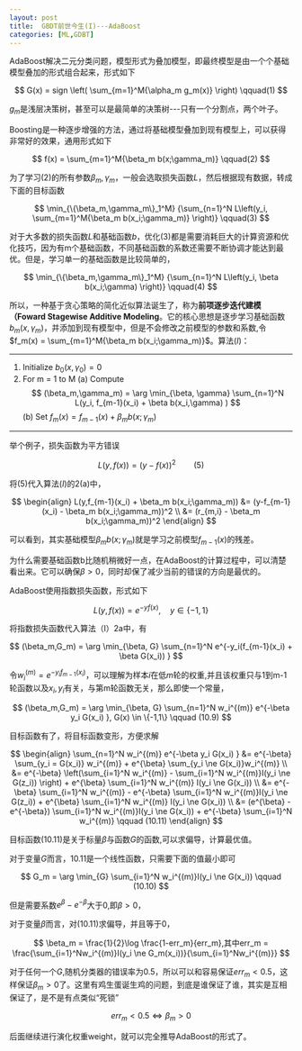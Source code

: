```yaml
---
layout: post
title:  GBDT前世今生(I)---AdaBoost
categories: [ML,GDBT]
---
```



AdaBoost解决二元分类问题，模型形式为叠加模型，即最终模型是由一个个基础模型叠加的形式组合起来，形式如下

$$
  G(x) = sign \left( \sum_{m=1}^M{\alpha_m g_m(x)} \right) \qquad(1)
$$

$g_m$是浅层决策树，甚至可以是最简单的决策树---只有一个分割点，两个叶子。





Boosting是一种逐步增强的方法，通过将基础模型叠加到现有模型上，可以获得非常好的效果，通用形式如下


$$
  f(x) =  \sum_{m=1}^M{\beta_m b(x;\gamma_m)} \qquad(2)
$$

为了学习(2)的所有参数$\beta_m,\gamma_m$，一般会选取损失函数$L$，然后根据现有数据，转成下面的目标函数

$$
  \min_{\{\beta_m,\gamma_m\}_1^M} {\sum_{n=1}^N L\left(y_i, \sum_{m=1}^M{\beta_m b(x_i;\gamma_m)} \right)} \qquad(3)
$$

对于大多数的损失函数$L$和基础函数$b$，优化(3)都是需要消耗巨大的计算资源和优化技巧，因为有m个基础函数，不同基础函数的系数还需要不断协调才能达到最优。但是，学习单一的基础函数是比较简单的，

$$
  \min_{\{\beta_m,\gamma_m\}_1^M} {\sum_{n=1}^N L\left(y_i, \beta b(x_i;\gamma) \right)} \qquad(4)
$$


所以，一种基于贪心策略的简化近似算法诞生了，称为**前项逐步迭代建模（Foward Stagewise Additive Modeling**。它的核心思想是逐步学习基础函数$b_m(x,\gamma_m)$，并添加到现有模型中，但是不会修改之前模型的参数和系数,令$f_m(x) = \sum_{m=1}^M{\beta_m b(x_i;\gamma_m)}$。算法($I$)：

---
1. Initialize $b_0(x,\gamma_0) = 0$
2. For m = 1 to M
  (a) Compute
      $$
        (\beta_m,\gamma_m) =  \arg \min_{\beta, \gamma} \sum_{n=1}^N L(y_i, f_{m-1}(x_i) + \beta b(x_i,\gamma) )
      $$
  (b) Set $f_m(x) = f_{m-1}(x) + \beta_m b(x;\gamma_m)$
---


举个例子，损失函数为平方错误

$$
  L(y,f(x)) = (y-f(x))^2 \qquad (5)
$$

将(5)代入算法($I$)的2(a)中，

$$
  \begin{align}
    L(y,f_{m-1}(x_i) + \beta_m b(x_i;\gamma_m)) &= (y-f_{m-1}(x_i) - \beta_m b(x_i;\gamma_m))^2 \\
    &= (r_{m,i} - \beta_m b(x_i;\gamma_m))^2
  \end{align}
$$

可以看到，其实基础模型$\beta_m b(x;\gamma_m)$就是学习之前模型$f_{m-1}(x)$的残差。



为什么需要基础函数b比随机稍微好一点，在AdaBoost的计算过程中，可以清楚看出来。它可以确保$\beta > 0$，同时却保了减少当前的错误的方向是最优的。

AdaBoost使用指数损失函数，形式如下

$$
  L(y, f(x)) = e^{-yf(x)}, \quad y \in \{-1,1\}
$$

将指数损失函数代入算法（I）2a中，有

$$
  (\beta_m,G_m) =  \arg \min_{\beta, G} \sum_{n=1}^N e^{-y_i(f_{m-1}(x_i) + \beta G(x_i)) }
$$

令$w_i^{(m)} = e^{-y_if_{m-1}(x_i)}$，可以理解为样本$i$在低$m$轮的权重,并且该权重只与1到m-1轮函数以及$x_i,y_i$有关，与第m轮函数无关，那么即使一个常量，

$$
  (\beta_m,G_m) =  \arg \min_{\beta, G} \sum_{n=1}^N  w_i^{(m)} e^{-\beta y_i G(x_i) }, G(x) \in \{-1,1\} \qquad (10.9)
$$

目标函数有了，将目标函数变形，方便求解


$$
  \begin{align}
  \sum_{n=1}^N  w_i^{(m)} e^{-\beta y_i G(x_i) }
    &= e^{-\beta} \sum_{y_i = G(x_i)} w_i^{(m)} +   e^{\beta} \sum_{y_i \ne G(x_i)}w_i^{(m)} \\
    &= e^{-\beta} \left(\sum_{i=1}^N w_i^{(m)} - \sum_{i=1}^N w_i^{(m)}I(y_i \ne G(z_i)) \right)  
       + e^{\beta} \sum_{i=1}^N w_i^{(m)} I(y_i \ne G(x_i))
    \\
    &= e^{-\beta}  \sum_{i=1}^N w_i^{(m)} - e^{-\beta} \sum_{i=1}^N w_i^{(m)}I(y_i \ne G(z_i))  
       + e^{\beta} \sum_{i=1}^N w_i^{(m)} I(y_i \ne G(x_i)) \\
    &= (e^{\beta} - e^{-\beta}) \sum_{i=1}^N w_i^{(m)}I(y_i \ne G(x_i)) + e^{-\beta}  \sum_{i=1}^N w_i^{(m)}  \qquad (10.11)
  \end{align}
$$

目标函数(10.11)是关于标量$\beta$与函数$G$的函数,可以求偏导，计算最优值。

对于变量$G$而言，10.11是一个线性函数，只需要下面的值最小即可

$$
  G_m = \arg \min_{G} \sum_{i=1}^N w_i^{(m)}I(y_i \ne G(x_i)) \qquad (10.10)
$$

但是需要系数$e^{\beta} - e^{-\beta}$大于0,即$\beta > 0$，

对于变量$\beta$而言，对(10.11)求偏导，并且等于0，

$$
  \beta_m = \frac{1}{2}\log \frac{1-err_m}{err_m},其中err_m = \frac{\sum_{i=1}^Nw_i^{(m)}I(y_i \ne G_m(x_i))}{\sum_{i=1}^Nw_i^{(m)}}
$$

对于任何一个$G$,随机分类器的错误率为0.5，所以可以和容易保证$err_m < 0.5$，这样保证$\beta_m > 0$了。这里有鸡生蛋诞生鸡的问题，到底是谁保证了谁，其实是互相保证了，是不是有点类似“死锁”

$$
  err_m < 0.5 \Leftrightarrow \beta_m > 0
$$

后面继续进行演化权重weight，就可以完全推导AdaBoost的形式了。
